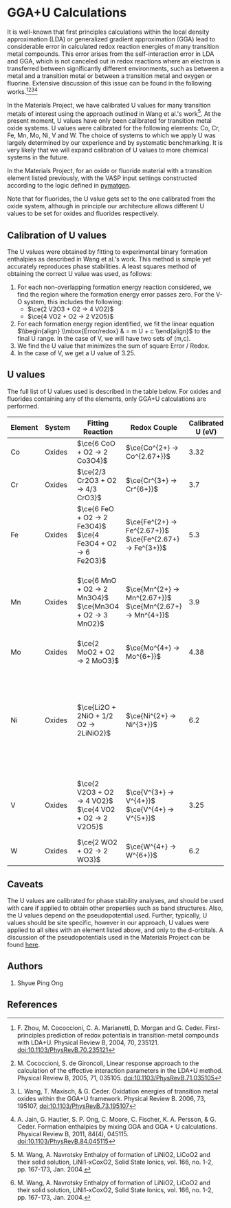 # GGA+U Calculations

It is well-known that first principles calculations within the local
density approximation (LDA) or generalized gradient approximation (GGA)
lead to considerable error in calculated redox reaction energies of many
transition metal compounds. This error arises from the self-interaction
error in LDA and GGA, which is not canceled out in redox reactions where
an electron is transferred between significantly different environments,
such as between a metal and a transition metal or between a transition
metal and oxygen or fluorine. Extensive discussion of this issue can be found in the
following works.[^1][^2][^3][^4]

In the Materials Project, we have calibrated U values for many
transition metals of interest using the approach outlined in Wang et
al.'s work[^5]. At the present moment, U values have only been calibrated for
transition metal oxide systems. U values were calibrated for the following
elements: Co, Cr, Fe, Mn, Mo, Ni, V and W. The choice of systems to which we
apply U was largely determined by our experience and by systematic
benchmarking. It is very likely that we will expand calibration of U
values to more chemical systems in the future.

In the Materials Project, for an oxide or fluoride material with a transition
element listed previously, with the VASP input settings constructed according to
the logic defined in [pymatgen](https://github.com/materialsproject/pymatgen/blob/master/pymatgen/io/vasp/MPRelaxSet.yaml).

Note that for fluorides, the U value gets set to the one calibrated from the oxide system, although
in principle our architecture allows different U values to be set for oxides and fluorides respectively.

## Calibration of U values

The U values were obtained by fitting to experimental binary formation
enthalpies as described in Wang et al.'s work. This method is simple yet
accurately reproduces phase stabilities. A least squares method of
obtaining the correct U value was used, as follows:

1.  For each non-overlapping formation energy reaction considered, we
    find the region where the formation energy error passes zero. For
    the V-O system, this includes the following:
    - $\ce{2 V2O3 + O2 -> 4 VO2}$
    - $\ce{4 VO2 + O2 -> 2 V2O5}$
2.  For each formation energy region identified, we fit the linear
    equation $\\begin{align} \\mbox{Error/redox} & = m U + c \\end{align}$ to
    the final U range. In the case of V, we will have two sets of (m,c).
3.  We find the U value that minimizes the sum of square Error / Redox.
4.  In the case of V, we get a U value of 3.25.

## U values

The full list of U values used is described in the table below. For
oxides and fluorides containing any of the elements, only GGA+U calculations
are performed.

<!-- Why do fluorides and oxides have the same values? -->

| Element | System | Fitting Reaction                                                 | Redox Couple                                                   | Calibrated U (eV) | Comments                                                                                                                                   |
| :------ | ------ | ---------------------------------------------------------------- | -------------------------------------------------------------- | ----------------- | ------------------------------------------------------------------------------------------------------------------------------------------ |
| Co      | Oxides | $\ce{6 CoO + O2 -> 2 Co3O4}$                                     | $\ce{Co^{2+} -> Co^{2.67+}}$                                   | 3.32              |                                                                                                                                            |
| Cr      | Oxides | $\ce{2/3 Cr2O3 + O2 -> 4/3 CrO3}$                                | $\ce{Cr^{3+} -> Cr^{6+}}$                                      | 3.7               |                                                                                                                                            |
| Fe      | Oxides | $\ce{6 FeO + O2 -> 2 Fe3O4}$ <br> $\ce{4 Fe3O4 + O2 -> 6 Fe2O3}$ | $\ce{Fe^{2+} -> Fe^{2.67+}}$ <br> $\ce{Fe^{2.67+} -> Fe^{3+}}$ | 5.3               |                                                                                                                                            |
| Mn      | Oxides | $\ce{6 MnO + O2 -> 2 Mn3O4}$ <br> $\ce{Mn3O4 + O2 -> 3 MnO2}$    | $\ce{Mn^{2+} -> Mn^{2.67+}}$ <br> $\ce{Mn^{2.67+} -> Mn^{4+}}$ | 3.9               | $\ce{Mn2O3}$ was explicitly excluded from calibration set due to the large number of atoms in its unit cell.                               |
| Mo      | Oxides | $\ce{2 MoO2 + O2 -> 2 MoO3}$                                     | $\ce{Mo^{4+} -> Mo^{6+}}$                                      | 4.38              |                                                                                                                                            |
| Ni      | Oxides | $\ce{Li2O + 2NiO + 1/2 O2 -> 2LiNiO2}$                           | $\ce{Ni^{2+} -> Ni^{3+}}$                                      | 6.2               | Binary formation energies are not readily available for Ni. The Ni U calibration was performed using a ternary oxide formation energy.[^5] |
| V       | Oxides | $\ce{2 V2O3 + O2 -> 4 VO2}$ <br> $\ce{4 VO2 + O2 -> 2 V2O5}$     | $\ce{V^{3+} -> V^{4+}}$ <br> $\ce{V^{4+} -> V^{5+}}$           | 3.25              | $\ce{VO}$ was explicitly excluded from calibration due to its known metallic nature.                                                       |
| W       | Oxides | $\ce{2 WO2 + O2 -> 2 WO3}$                                       | $\ce{W^{4+} -> W^{6+}}$                                        | 6.2               |                                                                                                                                            |

## Caveats

The U values are calibrated for phase stability analyses, and should be
used with care if applied to obtain other properties such as band
structures. Also, the U values depend on the pseudopotential used. Further,
typically, U values should be site specific, however in our approach, U values were
applied to all sites with an element listed above, and only to the d-orbitals. A discussion of the
pseudopotentials used in the Materials Project can be
found [here](/methodology/pseudopotentials).

## Authors

1.  Shyue Ping Ong

## References

[^1]:
    F. Zhou, M. Cococcioni, C. A. Marianetti, D. Morgan and G. Ceder.
    First-principles prediction of redox potentials in transition-metal
    compounds with LDA+U. Physical Review B, 2004, 70, 235121.
    <doi:10.1103/PhysRevB.70.235121>

[^2]:
    M. Cococcioni, S. de Gironcoli, Linear response approach to the
    calculation of the effective interaction parameters in the LDA+U
    method. Physical Review B, 2005, 71, 035105.
    <doi:10.1103/PhysRevB.71.035105>

[^3]:
    L. Wang, T. Maxisch, & G. Ceder. Oxidation energies of transition
    metal oxides within the GGA+U framework. Physical Review B. 2006,
    73, 195107, <doi:10.1103/PhysRevB.73.195107>

[^4]:
    A. Jain, G. Hautier, S. P. Ong, C. Moore, C. Fischer, K. A.
    Persson, & G. Ceder. Formation enthalpies by mixing GGA and GGA + U
    calculations. Physical Review B, 2011, 84(4), 045115.
    <doi:10.1103/PhysRevB.84.045115>

[^5]:
    M. Wang, A. Navrotsky Enthalpy of formation of LiNiO2, LiCoO2 and
    their solid solution, LiNi1-xCoxO2, Solid State Ionics, vol. 166,
    no. 1-2, pp. 167-173, Jan. 2004.
